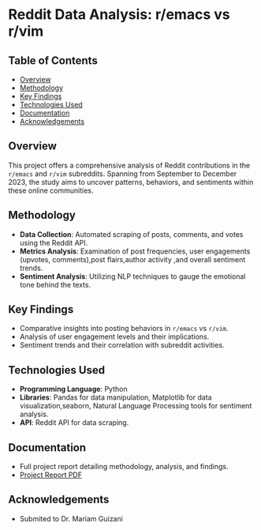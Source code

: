 
# Reddit Data Analysis: r/emacs vs r/vim

## Table of Contents
- [Overview](#overview)
- [Methodology](#methodology)
- [Key Findings](#key-findings)
- [Technologies Used](#technologies-used)
- [Documentation](#documentation)
- [Acknowledgements](#acknowledgements)

## Overview
This project offers a comprehensive analysis of Reddit contributions in the `r/emacs` and `r/vim` subreddits. Spanning from September to December 2023, the study aims to uncover patterns, behaviors, and sentiments within these online communities.

## Methodology
- **Data Collection**: Automated scraping of posts, comments, and votes using the Reddit API.
- **Metrics Analysis**: Examination of post frequencies, user engagements (upvotes, comments),post flairs,author activity ,and overall sentiment trends.
- **Sentiment Analysis**: Utilizing NLP techniques to gauge the emotional tone behind the texts.

## Key Findings
- Comparative insights into posting behaviors in `r/emacs` vs `r/vim`.
- Analysis of user engagement levels and their implications.
- Sentiment trends and their correlation with subreddit activities.

## Technologies Used
- **Programming Language**: Python
- **Libraries**: Pandas for data manipulation, Matplotlib for data visualization,seaborn, Natural Language Processing tools for sentiment analysis.
- **API**: Reddit API for data scraping.


## Documentation
- Full project report detailing methodology, analysis, and findings.
- [Project Report PDF](https://drive.google.com/file/d/1ysXsPkNLeEdNqQUCRgufUp4d5YFa-1E-/view?usp=sharing)


## Acknowledgements
- Submited to Dr. Mariam Guizani


